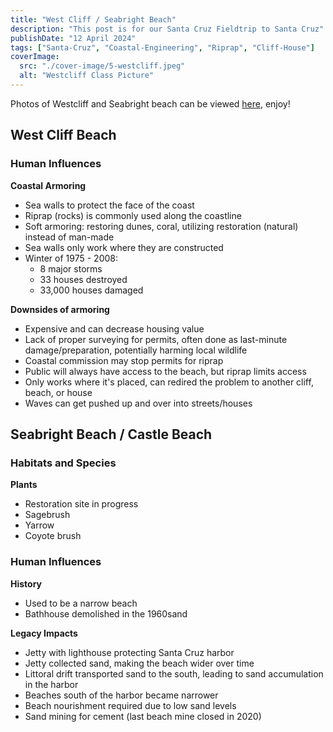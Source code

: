 ```yaml
---
title: "West Cliff / Seabright Beach"
description: "This post is for our Santa Cruz Fieldtrip to Santa Cruz"
publishDate: "12 April 2024"
tags: ["Santa-Cruz", "Coastal-Engineering", "Riprap", "Cliff-House"]
coverImage:
  src: "./cover-image/5-westcliff.jpeg"
  alt: "Westcliff Class Picture"
---
```


Photos of Westcliff and Seabright beach can be viewed [here](https://dropover.cloud/1be7a1), enjoy!

## West Cliff Beach

### Human Influences

**Coastal Armoring**

- Sea walls to protect the face of the coast
- Riprap (rocks) is commonly used along the coastline
- Soft armoring: restoring dunes, coral, utilizing restoration (natural) instead of man-made
- Sea walls only work where they are constructed
- Winter of 1975 - 2008:
  - 8 major storms
  - 33 houses destroyed
  - 33,000 houses damaged

**Downsides of armoring**

- Expensive and can decrease housing value
- Lack of proper surveying for permits, often done as last-minute damage/preparation, potentially harming local wildlife
- Coastal commission may stop permits for riprap
- Public will always have access to the beach, but riprap limits access
- Only works where it's placed, can redired the problem to another cliff, beach, or house
- Waves can get pushed up and over into streets/houses

## Seabright Beach / Castle Beach

### Habitats and Species

**Plants**

- Restoration site in progress
- Sagebrush
- Yarrow
- Coyote brush

### Human Influences

**History**

- Used to be a narrow beach
- Bathhouse demolished in the 1960sand

**Legacy Impacts**

- Jetty with lighthouse protecting Santa Cruz harbor
- Jetty collected sand, making the beach wider over time
- Littoral drift transported sand to the south, leading to sand accumulation in the harbor
- Beaches south of the harbor became narrower
- Beach nourishment required due to low sand levels
- Sand mining for cement (last beach mine closed in 2020)
